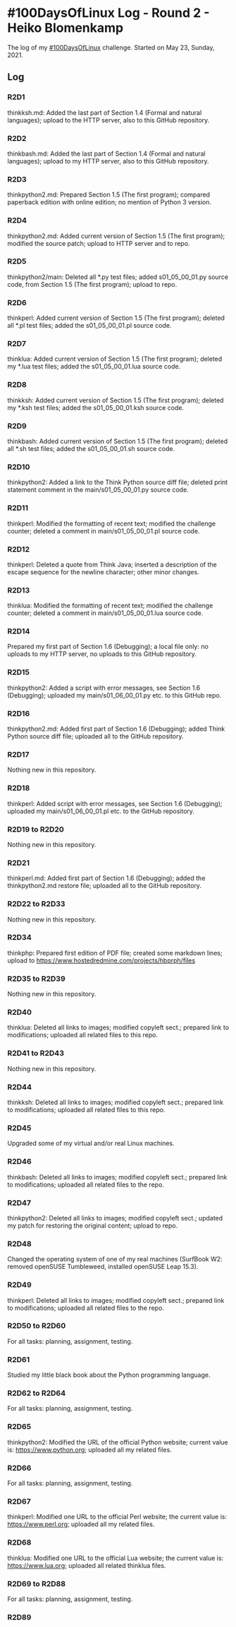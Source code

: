 # #100DaysOfLinux Log - Round 2 - Heiko Blomenkamp

The log of my [#100DaysOfLinux](https://twitter.com/hashtag/100DaysOfLinux) challenge. Started on May 23, Sunday, 2021.

## Log

### R2D1
thinkksh.md: Added the last part of Section 1.4 (Formal and natural languages); upload to the HTTP server, also to this GitHub repository.

### R2D2
thinkbash.md: Added the last part of Section 1.4 (Formal and natural languages); upload to my HTTP server, also to this GitHub repository.

### R2D3
thinkpython2.md: Prepared Section 1.5 (The first program); compared paperback edition with online edition; no mention of Python 3 version.

### R2D4
thinkpython2.md: Added current version of Section 1.5 (The first program); modified the source patch; upload to HTTP server and to repo.

### R2D5
thinkpython2/main: Deleted all \*.py test files; added s01_05_00_01.py source code, from Section 1.5 (The first program); upload to repo.

### R2D6
thinkperl: Added current version of Section 1.5 (The first program); deleted all \*.pl test files; added the s01_05_00_01.pl source code.

### R2D7
thinklua: Added current version of Section 1.5 (The first program); deleted my \*.lua test files; added the s01_05_00_01.lua source code.

### R2D8
thinkksh: Added current version of Section 1.5 (The first program); deleted my \*.ksh test files; added the s01_05_00_01.ksh source code.

### R2D9
thinkbash: Added current version of Section 1.5 (The first program); deleted all \*.sh test files; added the s01_05_00_01.sh source code.

### R2D10
thinkpython2: Added a link to the Think Python source diff file; deleted print statement comment in the main/s01_05_00_01.py source code.

### R2D11
thinkperl: Modified the formatting of recent text; modified the challenge counter; deleted a comment in main/s01_05_00_01.pl source code.

### R2D12
thinkperl: Deleted a quote from Think Java; inserted a description of the escape sequence for the newline character; other minor changes.

### R2D13
thinklua: Modified the formatting of recent text; modified the challenge counter; deleted a comment in main/s01_05_00_01.lua source code.

### R2D14
Prepared my first part of Section 1.6 (Debugging); a local file only: no uploads to my HTTP server, no uploads to this GitHub repository.

### R2D15
thinkpython2: Added a script with error messages, see Section 1.6 (Debugging); uploaded my main/s01_06_00_01.py etc. to this GitHub repo.

### R2D16
thinkpython2.md: Added first part of Section 1.6 (Debugging); added Think Python source diff file; uploaded all to the GitHub repository.

### R2D17
Nothing new in this repository.

### R2D18
thinkperl: Added script with error messages, see Section 1.6 (Debugging); uploaded my main/s01_06_00_01.pl etc. to the GitHub repository.

### R2D19 to R2D20
Nothing new in this repository.

### R2D21
thinkperl.md: Added first part of Section 1.6 (Debugging); added the thinkpython2.md restore file; uploaded all to the GitHub repository.

### R2D22 to R2D33
Nothing new in this repository.

### R2D34
thinkphp: Prepared first edition of PDF file; created some markdown lines; upload to https://www.hostedredmine.com/projects/hbprph/files

### R2D35 to R2D39
Nothing new in this repository.

### R2D40
thinklua: Deleted all links to images; modified copyleft sect.; prepared link to modifications; uploaded all related files to this repo.

### R2D41 to R2D43
Nothing new in this repository.

### R2D44
thinkksh: Deleted all links to images; modified copyleft sect.; prepared link to modifications; uploaded all related files to this repo.

### R2D45
Upgraded some of my virtual and/or real Linux machines.

### R2D46
thinkbash: Deleted all links to images; modified copyleft sect.; prepared link to modifications; uploaded all related files to the repo.

### R2D47
thinkpython2: Deleted all links to images; modified copyleft sect.; updated my patch for restoring the original content; upload to repo.

### R2D48
Changed the operating system of one of my real machines (SurfBook W2: removed openSUSE Tumbleweed, installed openSUSE Leap 15.3).

### R2D49
thinkperl: Deleted all links to images; modified copyleft sect.; prepared link to modifications; uploaded all related files to the repo.

### R2D50 to R2D60
For all tasks: planning, assignment, testing.

### R2D61
Studied my little black book about the Python programming language.

### R2D62 to R2D64
For all tasks: planning, assignment, testing.

### R2D65
thinkpython2: Modified the URL of the official Python website; current value is: https://www.python.org; uploaded all my related files.

### R2D66
For all tasks: planning, assignment, testing.

### R2D67
thinkperl: Modified one URL to the official Perl website; the current value is: https://www.perl.org; uploaded all my related files.

### R2D68
thinklua: Modified one URL to the official Lua website; the current value is: https://www.lua.org; uploaded all related thinklua files.

### R2D69 to R2D88
For all tasks: planning, assignment, testing.

### R2D89
